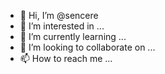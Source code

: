 - 👋 Hi, I’m @sencere
- 👀 I’m interested in ...
- 🌱 I’m currently learning ...
- 💞️ I’m looking to collaborate on ...
- 📫 How to reach me ...

<!---
sencere/sencere is a ✨ special ✨ repository because its `README.md` (this file) appears on your GitHub profile.
You can click the Preview link to take a look at your changes.
--->

